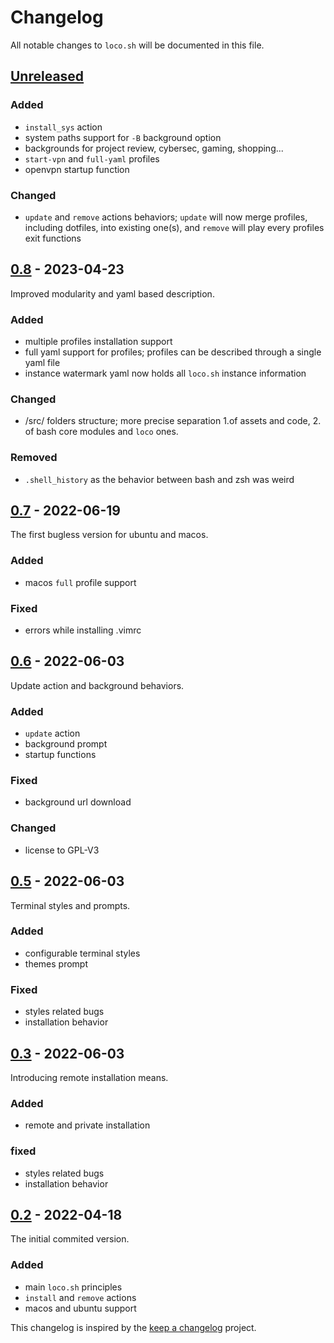 # Changelog

All notable changes to ```loco.sh``` will be documented in this file.

## [Unreleased]

### Added
- ```install_sys``` action
- system paths support for ```-B``` background option
- backgrounds for project review, cybersec, gaming, shopping...
- ```start-vpn``` and ```full-yaml``` profiles
- openvpn startup function

### Changed

- ```update``` and ```remove``` actions behaviors; ```update``` will now merge profiles, including dotfiles, into existing one(s), and ```remove``` will play every profiles exit functions


## [0.8] - 2023-04-23

Improved modularity and yaml based description.

### Added

- multiple profiles installation support
- full yaml support for profiles; profiles can be described through a single yaml file
- instance watermark yaml now holds all ```loco.sh``` instance information

### Changed

- /src/ folders structure; more precise separation 1.of assets and code, 2. of bash core modules and ```loco``` ones.

### Removed

- ```.shell_history``` as the behavior between bash and zsh was weird 


## [0.7] - 2022-06-19

The first bugless version for ubuntu and macos.

### Added

- macos ```full``` profile support

### Fixed

- errors while installing .vimrc


## [0.6] - 2022-06-03

Update action and background behaviors.

### Added

- ```update``` action
- background prompt
- startup functions

### Fixed

- background url download

### Changed

- license to GPL-V3


## [0.5] - 2022-06-03

Terminal styles and prompts.

### Added

- configurable terminal styles
- themes prompt

### Fixed

- styles related bugs
- installation behavior


## [0.3] - 2022-06-03

Introducing remote installation means.

### Added

- remote and private installation

### fixed

- styles related bugs
- installation behavior


## [0.2] - 2022-04-18

The initial commited version.

### Added

- main ```loco.sh``` principles
- ```install``` and ```remove``` actions
- macos and ubuntu support


[unreleased]: https://github.com/t0pd4wn/loco.sh/compare/v0.8...HEAD
[0.8]: https://github.com/t0pd4wn/loco.sh/compare/v0.8...v0.7
[0.7]: https://github.com/t0pd4wn/loco.sh/compare/v0.7...v0.6
[0.6]: https://github.com/t0pd4wn/loco.sh/compare/v0.6...v0.5
[0.5]: https://github.com/t0pd4wn/loco.sh/compare/v0.5...v0.3
[0.3]: https://github.com/t0pd4wn/loco.sh/compare/v0.3...v0.2
[0.2]: https://github.com/t0pd4wn/loco.sh/tree/v0.2

This changelog is inspired by the [keep a changelog](https://github.com/olivierlacan/keep-a-changelog/) project.